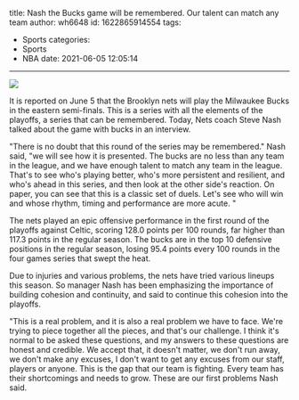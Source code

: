 title: Nash  the Bucks game will be remembered. Our talent can match any team
author: wh6648
id: 1622865914554
tags: 
- Sports
categories: 
- Sports
- NBA
date: 2021-06-05 12:05:14
---
![](https://p5.itc.cn/q_70/images01/20210605/f3e0451515f34a8fbc21284ad6a9b5e5.jpeg)


It is reported on June 5 that the Brooklyn nets will play the Milwaukee Bucks in the eastern semi-finals. This is a series with all the elements of the playoffs, a series that can be remembered. Today, Nets coach Steve Nash talked about the game with bucks in an interview.

"There is no doubt that this round of the series may be remembered." Nash said, "we will see how it is presented. The bucks are no less than any team in the league, and we have enough talent to match any team in the league. That's to see who's playing better, who's more persistent and resilient, and who's ahead in this series, and then look at the other side's reaction. On paper, you can see that this is a classic set of duels. Let's see who will win and whose rhythm, timing and performance are more acute. "

The nets played an epic offensive performance in the first round of the playoffs against Celtic, scoring 128.0 points per 100 rounds, far higher than 117.3 points in the regular season. The bucks are in the top 10 defensive positions in the regular season, losing 95.4 points every 100 rounds in the four games series that swept the heat.

Due to injuries and various problems, the nets have tried various lineups this season. So manager Nash has been emphasizing the importance of building cohesion and continuity, and said to continue this cohesion into the playoffs.

"This is a real problem, and it is also a real problem we have to face. We're trying to piece together all the pieces, and that's our challenge. I think it's normal to be asked these questions, and my answers to these questions are honest and credible. We accept that, it doesn't matter, we don't run away, we don't make any excuses, I don't want to get any excuses from our staff, players or anyone. This is the gap that our team is fighting. Every team has their shortcomings and needs to grow. These are our first problems Nash said.

